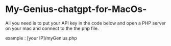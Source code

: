 # My-Genius-chatgpt-for-MacOs-

All you need is to put your API key in the code below and open a PHP server on your mac and connect to the the php file.

example : [your IP]/myGenius.php

